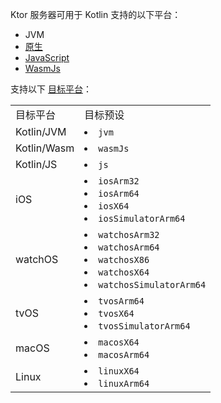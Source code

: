 [//]: # (title: 支持平台)

Ktor 服务器可用于 Kotlin 支持的以下平台：
- JVM
- [原生](server-native.md)
- [JavaScript](https://kotlinlang.org/docs/js-overview.html)
- [WasmJs](https://kotlinlang.org/docs/wasm-overview.html)

支持以下 [目标平台](https://kotlinlang.org/docs/multiplatform-dsl-reference.html#targets)：

<table>

<tr>
<td>
        目标平台
    </td>
    <td>
        目标预设
    </td>
</tr>

<tr>
<td>
        Kotlin/JVM
    </td>
    <td>
        <list>
            <li>
                <code>jvm</code>
            </li>
        </list>
    </td>
</tr>

<tr>
<td>
        Kotlin/Wasm
    </td>
    <td>
        <list>
            <li>
                <code>wasmJs</code>
            </li>
        </list>
    </td>
</tr>

<tr>
<td>
        Kotlin/JS
    </td>
    <td>
        <list>
            <li>
                <code>js</code>
            </li>
        </list>
    </td>
</tr>

<tr>
<td>
        iOS
    </td>
    <td>
        <list>
            <li>
                <code>iosArm32</code>
            </li>
            <li>
                <code>iosArm64</code>
            </li>
            <li>
                <code>iosX64</code>
            </li>
            <li>
                <code>iosSimulatorArm64</code>
            </li>
        </list>
    </td>
</tr>

<tr>
<td>
        watchOS
    </td>
    <td>
        <list>
            <li>
                <code>watchosArm32</code>
            </li>
            <li>
                <code>watchosArm64</code>
            </li>
            <li>
                <code>watchosX86</code>
            </li>
            <li>
                <code>watchosX64</code>
            </li>
            <li>
                <code>watchosSimulatorArm64</code>
            </li>
        </list>
    </td>
</tr>

<tr>
<td>
        tvOS
    </td>
    <td>
        <list>
            <li>
                <code>tvosArm64</code>
            </li>
            <li>
                <code>tvosX64</code>
            </li>
            <li>
                <code>tvosSimulatorArm64</code>
            </li>
        </list>
    </td>
</tr>

<tr>
<td>
        macOS
    </td>
    <td>
        <list>
            <li>
                <code>macosX64</code>
            </li>
            <li>
                <code>macosArm64</code>
            </li>
        </list>
    </td>
</tr>

<tr>
<td>
        Linux
    </td>
    <td>
        <list>
            <li>
                <code>linuxX64</code>
            </li>
            <li>
                <code>linuxArm64</code>
            </li>
        </list>
    </td>
</tr>

</table>